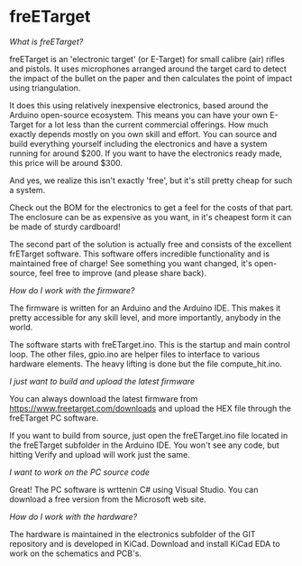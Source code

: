 # freETarget

*What is freETarget?*

freETarget is an 'electronic target' (or E-Target) for small calibre (air) rifles and pistols. It uses microphones arranged around the target card to detect the impact of the bullet on the paper and then calculates the point of impact using triangulation.

It does this using relatively inexpensive electronics, based around the Arduino open-source ecosystem. This means you can have your own E-Target for a lot less than the current commercial offerings. How much exactly depends mostly on you own skill and effort. You can source and build everything yourself including the electronics and have a system running for around $200. If you want to have the electronics ready made, this price will be around $300.

And yes, we realize this isn't exactly 'free', but it's still pretty cheap for such a system.

Check out the BOM for the electronics to get a feel for the costs of that part. The enclosure can be as expensive as you want, in it's cheapest form it can be made of sturdy cardboard!

The second part of the solution is actually free and consists of the excellent frETarget software. This software offers incredible functionality and is maintained free of charge! See something you want changed, it's open-source, feel free to improve (and please share back).

*How do I work with the firmware?*

The firmware is written for an Arduino and the Arduino IDE.  This makes it pretty accessible for any skill level, and more importantly, anybody in the world.

The software starts with freETarget.ino.  This is the startup and main control loop.  The other files, gpio.ino are helper files to interface to various hardware elements.  The heavy lifting is done but the file compute_hit.ino.  


*I just want to build and upload the latest firmware*

You can always download the latest firmware from https://www.freetarget.com/downloads and upload the HEX file through the freETarget PC software. 

If you want to build from source, just open the freETarget.ino file located in the freETarget subfolder in the Arduino IDE. You won't see any code, but hitting Verify and upload will work just the same.

*I want to work on the PC source code*

Great! The PC software is wrttenin C# using Visual Studio.  You can download a free version from the Microsoft web site.  


*How do I work with the hardware?*

The hardware is maintained in the electronics subfolder of the GIT repository and is developed in KiCad. Download and install KiCad EDA to work on the schematics and PCB's.